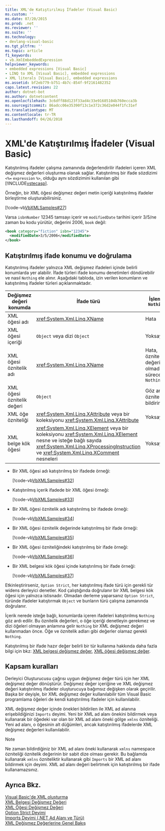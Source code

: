 ```yaml
---
title: XML'de Katıştırılmış İfadeler (Visual Basic)
ms.custom: ''
ms.date: 07/20/2015
ms.prod: .net
ms.reviewer: ''
ms.suite: ''
ms.technology:
- devlang-visual-basic
ms.tgt_pltfrm: ''
ms.topic: article
f1_keywords:
- vb.XmlEmbeddedExpression
helpviewer_keywords:
- embedded expressions [Visual Basic]
- LINQ to XML [Visual Basic], embedded expressions
- XML literals [Visual Basic], embedded expressions
ms.assetid: bf2eb779-b751-4b7c-854f-9f2161482352
caps.latest.revision: 22
author: dotnet-bot
ms.author: dotnetcontent
ms.openlocfilehash: 3c6dff88d123f33ad4c33e91685104b760ecca3b
ms.sourcegitcommit: 86adcc06e35390f13c1e372c36d2e044f1fc31ef
ms.translationtype: MT
ms.contentlocale: tr-TR
ms.lasthandoff: 04/26/2018
---
```

# <a name="embedded-expressions-in-xml-visual-basic"></a>XML'de Katıştırılmış İfadeler (Visual Basic)
Katıştırılmış ifadeler çalışma zamanında değerlendirilir ifadeleri içeren XML değişmez değerleri oluşturma olanak sağlar. Katıştırılmış bir ifade sözdizimi `<%=` `expression` `%>`, olduğu aynı sözdizimini kullanılan gibi [!INCLUDE[vstecasp](~/includes/vstecasp-md.md)].  
  
 Örneğin, bir XML öğesi değişmez değeri metin içeriği katıştırılmış ifadeler birleştirme oluşturabilirsiniz.  
  
 [!code-vb[VbXMLSamples#27](../../../../visual-basic/language-reference/operators/codesnippet/VisualBasic/embedded-expressions-in-xml_1.vb)]  
  
 Varsa `isbnNumber` 12345 tamsayı içerir ve `modifiedDate` tarihini içerir 3/5/ne zaman bu kodu yürütür, değerini 2006, `book` değil:  
  
```xml  
<book category="fiction" isbn="12345">  
  <modifiedDate>3/5/2006</modifiedDate>  
</book>  
```  
  
## <a name="embedded-expression-location-and-validation"></a>Katıştırılmış ifade konumu ve doğrulama  
 Katıştırılmış ifadeler yalnızca XML değişmez ifadeleri içinde belirli konumlarda yer alabilir. İfade türleri ifade konumu denetimleri döndürebilir ve nasıl `Nothing` ele alınır. Aşağıdaki tabloda, izin verilen konumların ve katıştırılmış ifadeler türleri açıklanmaktadır.  
  
|Değişmez değeri konumda|İfade türü|İşleme `Nothing`|  
|---|---|---|  
|XML öğesi adı|<xref:System.Xml.Linq.XName>|Hata|  
|XML öğesi içeriği|`Object` veya dizi `Object`|Yoksayıldı|  
|XML öğesi öznitelik adı|<xref:System.Xml.Linq.XName>|Hata, öznitelik değeri de olmadığı sürece `Nothing`|  
|XML öğesi öznitelik değeri|`Object`|Göz ardı özniteliği bildirimi|  
|XML öğe özniteliği|<xref:System.Xml.Linq.XAttribute> veya bir koleksiyonu <xref:System.Xml.Linq.XAttribute>|Yoksayıldı|  
|XML belge kök öğesi|<xref:System.Xml.Linq.XElement> veya bir koleksiyonu <xref:System.Xml.Linq.XElement> nesne ve isteğe bağlı sayıda <xref:System.Xml.Linq.XProcessingInstruction> ve <xref:System.Xml.Linq.XComment> nesneleri|Yoksayıldı|  
  
-   Bir XML öğesi adı katıştırılmış bir ifadede örneği:  
  
     [!code-vb[VbXMLSamples#32](../../../../visual-basic/language-reference/operators/codesnippet/VisualBasic/embedded-expressions-in-xml_2.vb)]  
  
-   Katıştırılmış içerik ifadede bir XML öğesi örneği:  
  
     [!code-vb[VbXMLSamples#33](../../../../visual-basic/language-reference/operators/codesnippet/VisualBasic/embedded-expressions-in-xml_3.vb)]  
  
-   Bir XML öğesi öznitelik adı katıştırılmış bir ifadede örneği:  
  
     [!code-vb[VbXMLSamples#34](../../../../visual-basic/language-reference/operators/codesnippet/VisualBasic/embedded-expressions-in-xml_4.vb)]  
  
-   Bir XML öğesi öznitelik değerinde katıştırılmış bir ifade örneği:  
  
     [!code-vb[VbXMLSamples#35](../../../../visual-basic/language-reference/operators/codesnippet/VisualBasic/embedded-expressions-in-xml_5.vb)]  
  
-   Bir XML öğesi özniteliğindeki katıştırılmış bir ifade örneği:  
  
     [!code-vb[VbXMLSamples#36](../../../../visual-basic/language-reference/operators/codesnippet/VisualBasic/embedded-expressions-in-xml_6.vb)]  
  
-   Bir XML belgesi kök öğesi içinde katıştırılmış bir ifade örneği:  
  
     [!code-vb[VbXMLSamples#37](../../../../visual-basic/language-reference/operators/codesnippet/VisualBasic/embedded-expressions-in-xml_7.vb)]  
  
 Etkinleştirirseniz, `Option Strict`, her katıştırılmış ifade türü için gerekli tür widens derleyici denetler. Kod çalıştığında doğrulanır bir XML belgesi kök öğesi için yalnızca istisnadır. Olmadan derleme yaparsanız `Option Strict`, türünde ifadeler katıştırmak `Object` ve bunların türü çalışma zamanında doğrulanır.  
  
 İçerik nerede isteğe bağlı, konumlarda içeren ifadeleri katıştırılmış `Nothing` göz ardı edilir. Bu öznitelik değerleri, o öğe içeriği denetleyin gerekmez ve dizi öğeleri olmayan anlamına gelir `Nothing` bir XML değişmez değeri kullanmadan önce. Öğe ve öznitelik adları gibi değerler olamaz gerekli `Nothing`.  
  
 Katıştırılmış bir ifade hazır değer belirli bir tür kullanma hakkında daha fazla bilgi için bkz: [XML belgesi değişmez değer](../../../../visual-basic/language-reference/xml-literals/xml-document-literal.md), [XML öğesi değişmez değer](../../../../visual-basic/language-reference/xml-literals/xml-element-literal.md).  
  
## <a name="scoping-rules"></a>Kapsam kuralları  
 Derleyici Oluşturucusu çağrısı uygun değişmez değer türü için her XML değişmez değer dönüştürür. Değişmez değer içeriğine ve XML değişmez değeri katıştırılmış ifadeler oluşturucuya bağımsız değişken olarak geçirilir. Başka bir deyişle, bir XML değişmez değer kullanılabilir tüm Visual Basic programlama öğeleri de kendi katıştırılmış ifadeler için kullanılabilir.  
  
 XML değişmez değer içinde önekleri bildirilen ile XML ad alanına erişebildiğinizi `Imports` deyimi. Yeni bir XML ad alanı önekini bildirmek veya kullanarak bir öğedeki var olan bir XML ad alanı öneki gölge `xmlns` özniteliği. Yeni ad alanı, o öğesinin alt düğümleri, ancak katıştırılmış ifadelerde XML değişmez değerleri kullanılabilir.  
  
> [!NOTE]
>  Ne zaman bildirdiğiniz bir XML ad alanı öneki kullanarak `xmlns` namespace özniteliği öznitelik değerinin bir sabit dize olması gerekir. Bu bağlamda kullanarak `xmlns` özniteliktir kullanarak gibi `Imports` bir XML ad alanı bildirmek için deyimi. XML ad alanı değeri belirtmek için katıştırılmış bir ifade kullanamazsınız.  
  
## <a name="see-also"></a>Ayrıca Bkz.  
 [Visual Basic'de XML oluşturma](../../../../visual-basic/programming-guide/language-features/xml/creating-xml.md)  
 [XML Belgesi Değişmez Değeri](../../../../visual-basic/language-reference/xml-literals/xml-document-literal.md)  
 [XML Öğesi Değişmez Değeri](../../../../visual-basic/language-reference/xml-literals/xml-element-literal.md)  
 [Option Strict Deyimi](../../../../visual-basic/language-reference/statements/option-strict-statement.md)  
 [Imports Deyimi (.NET Ad Alanı ve Türü)](../../../../visual-basic/language-reference/statements/imports-statement-net-namespace-and-type.md)  
 [XML Değişmez Değerlerine Genel Bakış](../../../../visual-basic/programming-guide/language-features/xml/xml-literals-overview.md)
